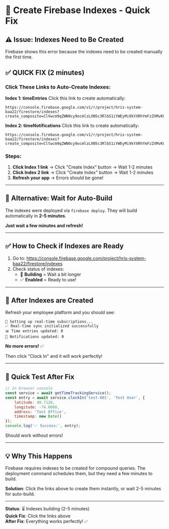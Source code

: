 # 🔧 Create Firebase Indexes - Quick Fix

## ⚠️ Issue: Indexes Need to Be Created

Firebase shows this error because the indexes need to be created manually the first time.

## ✅ QUICK FIX (2 minutes)

### Click These Links to Auto-Create Indexes:

**Index 1: timeEntries**
Click this link to create automatically:
```
https://console.firebase.google.com/v1/r/project/hris-system-baa22/firestore/indexes?create_composite=ClVwcm9qZWN0cy9ocmlzLXN5c3RlbS1iYWEyMi9kYXRhYmFzZXMvKGRlZmF1bHQpL2NvbGxlY3Rpb25Hcm91cHMvdGltZUVudHJpZXMvaW5kZXhlcy9fEAEaDgoKZW1wbG95ZWVJZBABGgsKB2Nsb2NrSW4QAhoMCghfX25hbWVfXxAC
```

**Index 2: timeNotifications**
Click this link to create automatically:
```
https://console.firebase.google.com/v1/r/project/hris-system-baa22/firestore/indexes?create_composite=Cltwcm9qZWN0cy9ocmlzLXN5c3RlbS1iYWEyMi9kYXRhYmFzZXMvKGRlZmF1bHQpL2NvbGxlY3Rpb25Hcm91cHMvdGltZU5vdGlmaWNhdGlvbnMvaW5kZXhlcy9fEAEaDgoKZW1wbG95ZWVJZBABGhIKDnNlbnRUb0VtcGxveWVlEAEaDQoJY3JlYXRlZEF0EAIaDAoIX19uYW1lX18QAg
```

### Steps:

1. **Click Index 1 link** → Click "Create Index" button → Wait 1-2 minutes
2. **Click Index 2 link** → Click "Create Index" button → Wait 1-2 minutes
3. **Refresh your app** → Errors should be gone!

---

## 🔄 Alternative: Wait for Auto-Build

The indexes were deployed via `firebase deploy`. They will build automatically in **2-5 minutes**.

**Just wait a few minutes and refresh!**

---

## ✅ How to Check if Indexes are Ready

1. Go to: https://console.firebase.google.com/project/hris-system-baa22/firestore/indexes
2. Check status of indexes:
   - 🔄 **Building** = Wait a bit longer
   - ✅ **Enabled** = Ready to use!

---

## 🧪 After Indexes are Created

Refresh your employee platform and you should see:

```
📡 Setting up real-time subscriptions...
✅ Real-time sync initialized successfully
📊 Time entries updated: 0
🔔 Notifications updated: 0
```

**No more errors!** ✅

Then click "Clock In" and it will work perfectly!

---

## 🎯 Quick Test After Fix

```javascript
// In browser console
const service = await getTimeTrackingService();
const entry = await service.clockIn('test-001', 'Test User', {
    latitude: 40.7128,
    longitude: -74.0060,
    address: 'Test Office',
    timestamp: new Date()
});
console.log('✅ Success:', entry);
```

Should work without errors!

---

## 💡 Why This Happens

Firebase requires indexes to be created for compound queries. The deployment command schedules them, but they need a few minutes to build.

**Solution**: Click the links above to create them instantly, or wait 2-5 minutes for auto-build.

---

**Status**: ⏳ Indexes building (2-5 minutes)  
**Quick Fix**: Click the links above  
**After Fix**: Everything works perfectly! ✅



